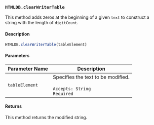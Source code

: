 ### `HTMLDB.clearWriterTable`

This method adds zeros at the beginning of a given `text` to construct a string with the length of `digitCount`.

#### Description

```javascript
HTMLDB.clearWriterTable(tableElement)
```

#### Parameters

| Parameter Name             | Description                               |
| -------------------------- | ----------------------------------------- |
| `tableElement` | Specifies the text to be modified.<br><br>`Accepts: String`<br>`Required` |

#### Returns

This method returns the modified string.